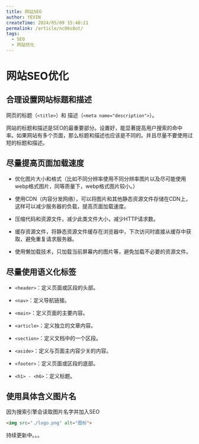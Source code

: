 ```yaml
---
title: 网站SEO
author: YEVIN
createTime: 2024/05/09 15:40:21
permalink: /article/nc06s8ot/
tags:
  - SEO
  - 网站优化
---
```

# 网站SEO优化

## 合理设置网站标题和描述

网页的标题（`<title>`）和 描述（`<meta name="description">`）。

网站的标题和描述是SEO的最重要部分。设置好，能显著提高用户搜索的命中率。如果网站有多个页面，那么标题和描述也应该是不同的。并且尽量不要使用过短的标题和描述。


## 尽量提高页面加载速度

-   优化图片大小和格式（比如不同分辨率使用不同分辨率图片以及尽可能使用webp格式图片，同等质量下，webp格式图片较小。）

-   使用CDN（内容分发网络），可以将图片和其他静态资源文件存储在CDN上，这样可以减少服务器的负载，提高页面加载速度。

-   压缩代码和资源文件，减少此类文件大小，减少HTTP请求数。

-   缓存资源文件，将静态资源文件缓存在浏览器中，下次访问时直接从缓存中获取，避免重复请求服务器。

-   使用懒加载技术，只加载当前屏幕内的图片等，避免加载不必要的资源文件。




## 尽量使用语义化标签

- `<header>`：定义页面或区段的头部。

- `<nav>`：定义导航链接。

- `<main>`：定义页面的主要内容。

- `<article>`：定义独立的文章内容。

- `<section>`：定义文档中的一个区段。

- `<aside>`：定义与页面主内容少关的内容。

- `<footer>`：定义页面或区段的底部。

- `<h1> - <h6>`：定义标题。

## 使用具体含义图片名

因为搜索引擎会读取图片名字并加入SEO

```html
<img src="./logo.png" alt="图标">
```

持续更新中。。。



